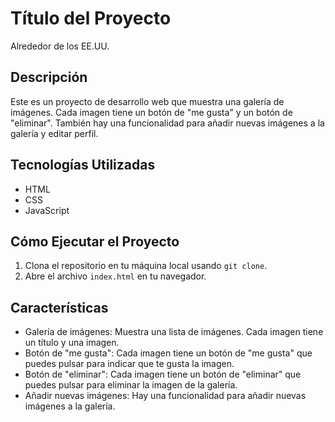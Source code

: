# Título del Proyecto

Alrededor de los EE.UU.

## Descripción

Este es un proyecto de desarrollo web que muestra una galería de imágenes. Cada imagen tiene un botón de "me gusta" y un botón de "eliminar". También hay una funcionalidad para añadir nuevas imágenes a la galería y editar perfil.

## Tecnologías Utilizadas

- HTML
- CSS
- JavaScript

## Cómo Ejecutar el Proyecto

1. Clona el repositorio en tu máquina local usando `git clone`.
2. Abre el archivo `index.html` en tu navegador.

## Características

- Galería de imágenes: Muestra una lista de imágenes. Cada imagen tiene un título y una imagen.
- Botón de "me gusta": Cada imagen tiene un botón de "me gusta" que puedes pulsar para indicar que te gusta la imagen.
- Botón de "eliminar": Cada imagen tiene un botón de "eliminar" que puedes pulsar para eliminar la imagen de la galería.
- Añadir nuevas imágenes: Hay una funcionalidad para añadir nuevas imágenes a la galería.

## Futuras Mejoras

- Añadir una funcionalidad de "compartir" para compartir las imágenes en las redes sociales.
- Mejorar el diseño de la galería para hacerla más atractiva.
- Incorporar una sección de blog para compartir comentarios.

##

Proyecto creado por Fabricio Arciniega © 2023.

Visita la página en vivo [aquí.](https://taurenloco.github.io/web_project_around/).
